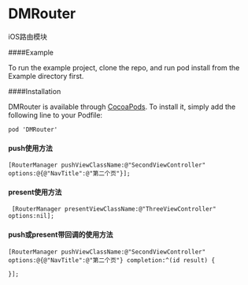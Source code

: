 # DMRouter
iOS路由模块

####Example

To run the example project, clone the repo, and run pod install from the Example directory first.

####Installation

DMRouter is available through [CocoaPods](https://cocoapods.org/). To install it, simply add the following line to your Podfile:

```
pod 'DMRouter'
```

#### push使用方法

``` 
[RouterManager pushViewClassName:@"SecondViewController" options:@{@"NavTitle":@"第二个页"}];
```
#### present使用方法

```
 [RouterManager presentViewClassName:@"ThreeViewController" options:nil];
```

#### push或present带回调的使用方法

``` 
[RouterManager pushViewClassName:@"SecondViewController" options:@{@"NavTitle":@"第二个页"} completion:^(id result) {
        
}];
```
